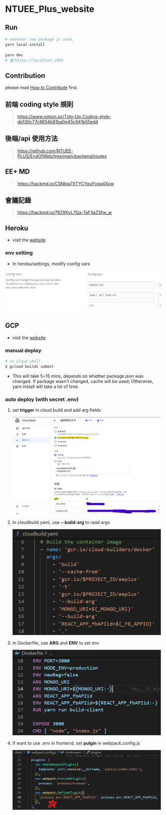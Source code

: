 # NTUEE_Plus_website

## Run

```bash
# whenever new package is used.
yarn local-install

yarn dev
# 進入http://localhost:1993
```

## Contribution

please read [How to Contribute](https://github.com/NTUEE-PLUS/EndOfWeb/blob/main/doc/contribution.md) first.

## 前端 coding style 規則

> https://www.notion.so/Tidy-Up-Coding-style-de130c77c8654b61ba0e45c941b55ed4

## 後端/api 使用方法

> https://github.com/NTUEE-PLUS/EndOfWeb/tree/main/backend/routes

## EE+ MD

> https://hackmd.io/CSNbja7XTYCYquYxgq4Xow

## 會議記錄

> https://hackmd.io/7RZ9XyL7Qa-7aFXaZSfw_w

## Heroku

- visit the [website](https://eeplus.herokuapp.com/)

### env setting

- In heroku/settings, modify config vars

![image](https://github.com/Claude0311/EndOfWeb/blob/NTUEEPLUS-152/screenshot/heroku-arg.png)

## GCP

- visit the [website](https://eeplus-jflswz6uxq-de.a.run.app/#/contact)

### manual deploy

```bash
# in cloud shell
$ gcloud builds submit
```

- This will take 5~15 mins, depends on whether package.json was changed. If package wasn't changed, cache will be used; Otherwise, yarn install will take a lot of time.

### auto deploy (with secret .env)

1. set **trigger** in cloud build and add arg fields

   ![image](https://github.com/Claude0311/EndOfWeb/blob/NTUEEPLUS-152/screenshot/gcp-arg-step1.png)

2. In cloudbuild.yaml, use **--build-arg** to read args

   ![image](https://github.com/Claude0311/EndOfWeb/blob/NTUEEPLUS-152/screenshot/gcp-arg-step2.png)

3. In Dockerfile, use **ARG** and **ENV** to set env

   ![image](https://github.com/Claude0311/EndOfWeb/blob/NTUEEPLUS-152/screenshot/gcp-arg-step3.png)

4. If want to use .env in frontend, set **pulgin** in webpack.config.js

   ![image](https://github.com/Claude0311/EndOfWeb/blob/NTUEEPLUS-152/screenshot/gcp-arg-step4.png)
